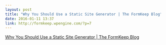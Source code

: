 ```yaml
---
layout: post
title: "Why You Should Use a Static Site Generator | The FormKeep Blog"
date: 2016-01-11 13:37
link: http://formkeep.wpengine.com/?p=7
---
```


[Why You Should Use a Static Site Generator | The FormKeep Blog](http://formkeep.wpengine.com/?p=7)

> 

